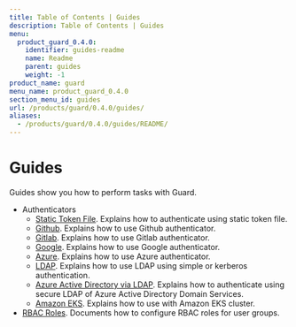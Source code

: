 ```yaml
---
title: Table of Contents | Guides
description: Table of Contents | Guides
menu:
  product_guard_0.4.0:
    identifier: guides-readme
    name: Readme
    parent: guides
    weight: -1
product_name: guard
menu_name: product_guard_0.4.0
section_menu_id: guides
url: /products/guard/0.4.0/guides/
aliases:
  - /products/guard/0.4.0/guides/README/
---
```


# Guides

Guides show you how to perform tasks with Guard.

- Authenticators
  - [Static Token File](/products/guard/0.4.0/guides/authenticator/static_token_file). Explains how to authenticate using static token file.
  - [Github](/products/guard/0.4.0/guides/authenticator/github). Explains how to use Github authenticator.
  - [Gitlab](/products/guard/0.4.0/guides/authenticator/gitlab). Explains how to use Gitlab authenticator.
  - [Google](/products/guard/0.4.0/guides/authenticator/google). Explains how to use Google authenticator.
  - [Azure](/products/guard/0.4.0/guides/authenticator/azure). Explains how to use Azure authenticator.
  - [LDAP](/products/guard/0.4.0/guides/authenticator/ldap). Explains how to use LDAP using simple or kerberos authentication.
  - [Azure Active Directory via LDAP](/products/guard/0.4.0/guides/authenticator/ldap_azure). Explains how to authenticate using secure LDAP of Azure Active Directory Domain Services.
  - [Amazon EKS](/products/guard/0.4.0/guides/authenticator/aws_eks). Explains how to use with Amazon EKS cluster.
- [RBAC Roles](/products/guard/0.4.0/guides/rbac). Documents how to configure RBAC roles for user groups.
